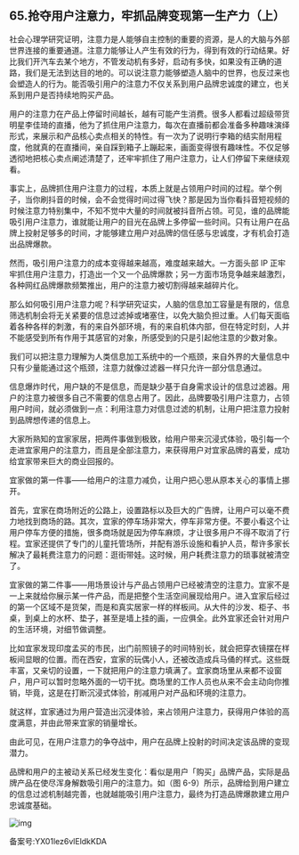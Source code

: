 ## 65.抢夺用户注意力，牢抓品牌变现第一生产力（上）
社会心理学研究证明，注意力是人能够自主控制的重要的资源，是人的大脑与外部世界连接的重要通道。注意力能够让人产生有效的行为，得到有效的行动结果。好比我们开汽车去某个地方，不管发动机有多好，启动有多快，如果没有正确的道路，我们是无法到达目的地的。可以说注意力能够塑造人脑中的世界，也反过来也会塑造人的行为。能否吸引用户的注意力不仅关系到用户品牌忠诚度的建立，也关系到用户是否持续地购买产品。


用户的注意力在产品上停留时间越长，越有可能产生消费。很多人都看过超级带货明星李佳琦的直播，他为了抓住用户注意力，每次在直播前都会准备多种趣味演绎形式，来展示和产品核心卖点相关的特性。有一次为了说明行李箱的结实耐用程度，他就真的在直播间，亲自踩到箱子上蹦起来，画面变得很有趣味性。不仅足够透彻地把核心卖点阐述清楚了，还牢牢抓住了用户注意力，让人们停留下来继续观看。


事实上，品牌抓住用户注意力的过程，本质上就是占领用户时间的过程。举个例子，当你刷抖音的时候，会不会觉得时间过得飞快？那是因为当你看抖音短视频的时候注意力特别集中，不知不觉中大量的时间就被抖音所占领。可见，谁的品牌能吸引用户注意力，谁就能让用户的目光在品牌上多停留一些时间。只有让用户在品牌上投射足够多的时间，才能够建立用户对品牌的信任感与忠诚度，才有机会打造出品牌爆款。


然而，吸引用户注意力的成本变得越来越高，难度越来越大。一方面头部 IP 正牢牢抓住用户注意力，打造出一个又一个品牌爆款；另一方面市场竞争越来越激烈，各种网红品牌爆款频繁推出，用户的注意力被切割得越来越碎片化。


那么如何吸引用户注意力呢？科学研究证实，人脑的信息加工容量是有限的，信息筛选机制会将无关紧要的信息过滤掉或堵塞住，以免大脑负担过重。人们每天面临着各种各样的刺激，有的来自外部环境，有的来自机体内部，但在特定时刻，人并不能感受到所有作用于其感官的对象，所感受到的只是引起他注意的少数对象。


我们可以把注意力理解为人类信息加工系统中的一个瓶颈，来自外界的大量信息中只有少量能通过这个瓶颈，注意力就像过滤器一样只允许一部分信息通过。


信息爆炸时代，用户缺的不是信息，而是缺少基于自身需求设计的信息过滤器。用户的注意力被很多自己不需要的信息占用了。因此，品牌要吸引用户注意力，占领用户时间，就必须做到一点：利用注意力对信息过滤的机制，让用户把注意力投射到品牌想传递的信息上。


大家所熟知的宜家家居，把两件事做到极致，给用户带来沉浸式体验，吸引每一个走进宜家用户的注意力，而且是全部注意力，来获得用户对宜家品牌的喜爱，成功给宜家带来巨大的商业回报的。


宜家做的第一件事——给用户的注意力减负，让用户把心思从原本关心的事情上挪开。


首先，宜家在商场附近的公路上，设置路标以及巨大的广告牌，让用户可以毫不费力地找到商场的路。其次，宜家的停车场非常大，停车非常方便。不要小看这个让用户停车方便的措施，很多商场就是因为停车麻烦，才让很多用户不得不取消了行程。宜家还提供了专门的儿童托管场所，并配有游乐设施和看护人员，帮许多家长解决了最耗费注意力的问题：逛街带娃。这时候，用户耗费注意力的琐事就被清空了。


宜家做的第二件事——用场景设计与产品占领用户已经被清空的注意力。宜家不是一上来就给你展示某一件产品，而是把整个生活空间展现给用户。进入宜家后经过的第一个区域不是货架，而是和真实居家一样的样板间。从大件的沙发、柜子、书桌，到桌上的水杯、垫子，甚至是墙上挂的画，一应俱全。此外宜家还会针对用户的生活环境，对细节做调整。


比如宜家发现印度孟买的市民，出门前照镜子的时间特别长，就会把穿衣镜摆在样板间显眼的位置。而在西安，宜家的玩偶小人，还被改造成兵马俑的样式。这些既丰富，又亲切的设置，一下就把用户的注意力填满了。宜家商场里从来都不设窗户，用户可以暂时忽略外面的一切干扰。商场里的工作人员也从来不会主动向你推销，毕竟，这是在打断沉浸式体验，削减用户对产品和环境的注意力。


就这样，宜家通过为用户营造出沉浸体验，来占领用户注意力，获得用户体验的高度满意，并由此带来宜家的销量增长。


由此可见，在用户注意力的争夺战中，用户在品牌上投射的时间决定该品牌的变现潜力。


品牌和用户的主被动关系已经发生变化：看似是用户「购买」品牌产品，实际是品牌产品在使尽浑身解数吸引用户的注意力。如（图 6-9）所示，品牌给到用户建立的信息过滤机制越完善，也就越能吸引用户注意力，最终为打造品牌爆款建立用户忠诚度基础。


![img](https://pic1.zhimg.com/v2-064d66e1a32976223d679cd3eaa311ee.webp)

  



备案号:YX01lez6vlEldkKDA

